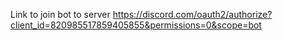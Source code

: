 Link to join bot to server
https://discord.com/oauth2/authorize?client_id=820985517859405855&permissions=0&scope=bot